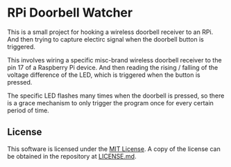 # RPi Doorbell Watcher

This is a small project for hooking a wireless doorbell receiver to an RPi.
And then trying to capture electirc signal when the doorbell button is triggered.

This involves wiring a specific misc-brand wireless doorbell receiver to the
pin 17 of a Raspberry Pi device. And then reading the rising / falling of the
voltage difference of the LED, which is triggered when the button is pressed.

The specific LED flashes many times when the doorbell is pressed, so there is
a grace mechanism to only trigger the program once for every certain period of
time.


## License

This software is licensed under the [MIT License](https://mit-license.org/).
A copy of the license can be obtained in the repository at [LICENSE.md](LICENSE.md).
